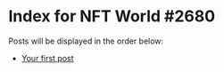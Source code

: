 # Index for NFT World #2680
Posts will be displayed in the order below:

- [Your first post](./001-first.md)

